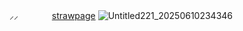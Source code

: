 ⸝⸝ 　　 　 [strawpage](https://kylism.straw.page/)
![Untitled221_20250610234346](https://github.com/user-attachments/assets/3aadd1b8-66f8-45a8-96c2-f9671f9ce89f)
